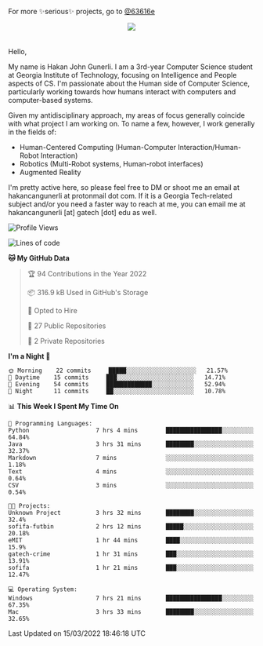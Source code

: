 For more ✨serious✨ projects, go to [@63616e](https://github.com/63616e)

<div> 
<center> <img src="https://gist.githubusercontent.com/hakancangunerli/80137ecc5d849c99c01262a70f0efce0/raw/c08047c6881a89ff5eff068b4e9a64bc49438c7f/ye.png"/>
 </center>

</div>
<br>
<br>
Hello,

My name is Hakan John Gunerli. I am a 3rd-year Computer Science student at Georgia Institute of Technology, focusing on Intelligence and People aspects of CS. I'm passionate about the Human side of Computer Science, particularly working towards how humans interact with computers and computer-based systems.


Given my antidisciplinary approach, my areas of focus generally coincide with what project I am working on. To name a few, however, I work generally in the fields of:

- Human-Centered Computing (Human-Computer Interaction/Human-Robot Interaction) 
- Robotics (Multi-Robot systems, Human-robot interfaces)
- Augmented Reality



I'm pretty active here, so please feel free to DM or shoot me an email at hakancangunerli at protonmail dot com. If it is a Georgia Tech-related subject and/or you need a faster way to reach at me, you can email me at hakancangunerli [at] gatech [dot] edu as well.

 </div>
 
 </div>


<!--START_SECTION:waka-->
![Profile Views](http://img.shields.io/badge/Profile%20Views-2-blue)

![Lines of code](https://img.shields.io/badge/From%20Hello%20World%20I%27ve%20Written-175%20Thousand%20lines%20of%20code-blue)

**🐱 My GitHub Data** 

> 🏆 94 Contributions in the Year 2022
 > 
> 📦 316.9 kB Used in GitHub's Storage 
 > 
> 💼 Opted to Hire
 > 
> 📜 27 Public Repositories 
 > 
> 🔑 2 Private Repositories  
 > 
**I'm a Night 🦉** 

```text
🌞 Morning    22 commits     █████░░░░░░░░░░░░░░░░░░░░   21.57% 
🌆 Daytime    15 commits     ███░░░░░░░░░░░░░░░░░░░░░░   14.71% 
🌃 Evening    54 commits     █████████████░░░░░░░░░░░░   52.94% 
🌙 Night      11 commits     ██░░░░░░░░░░░░░░░░░░░░░░░   10.78%

```


📊 **This Week I Spent My Time On** 

```text
💬 Programming Languages: 
Python                   7 hrs 4 mins        ████████████████░░░░░░░░░   64.84% 
Java                     3 hrs 31 mins       ████████░░░░░░░░░░░░░░░░░   32.37% 
Markdown                 7 mins              ░░░░░░░░░░░░░░░░░░░░░░░░░   1.18% 
Text                     4 mins              ░░░░░░░░░░░░░░░░░░░░░░░░░   0.64% 
CSV                      3 mins              ░░░░░░░░░░░░░░░░░░░░░░░░░   0.54%

🐱‍💻 Projects: 
Unknown Project          3 hrs 32 mins       ████████░░░░░░░░░░░░░░░░░   32.4% 
sofifa-futbin            2 hrs 12 mins       █████░░░░░░░░░░░░░░░░░░░░   20.18% 
eMIT                     1 hr 44 mins        ████░░░░░░░░░░░░░░░░░░░░░   15.9% 
gatech-crime             1 hr 31 mins        ███░░░░░░░░░░░░░░░░░░░░░░   13.91% 
sofifa                   1 hr 21 mins        ███░░░░░░░░░░░░░░░░░░░░░░   12.47%

💻 Operating System: 
Windows                  7 hrs 21 mins       ████████████████░░░░░░░░░   67.35% 
Mac                      3 hrs 33 mins       ████████░░░░░░░░░░░░░░░░░   32.65%

```


 Last Updated on 15/03/2022 18:46:18 UTC
<!--END_SECTION:waka-->


